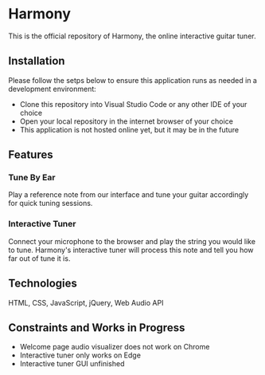 # Harmony

 This is the official repository of Harmony, the online interactive guitar tuner.



## Installation
Please follow the setps below to ensure this application runs as needed in a development environment:
 * Clone this repository into Visual Studio Code or any other IDE of your choice
 * Open your local repository in the internet browser of your choice
 * This application is not hosted online yet, but it may be in the future



## Features
### Tune By Ear
Play a reference note from our interface and tune your guitar accordingly for quick tuning sessions.

### Interactive Tuner
Connect your microphone to the browser and play the string you would like to tune.  Harmony's interactive tuner will process this note and tell you how far out of tune it is.



## Technologies
HTML, CSS, JavaScript, jQuery, Web Audio API



## Constraints and Works in Progress
* Welcome page audio visualizer does not work on Chrome
* Interactive tuner only works on Edge
* Interactive tuner GUI unfinished
